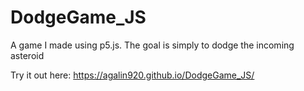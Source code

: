 # DodgeGame_JS
A game I made using p5.js. The goal is simply to dodge the incoming asteroid

Try it out here: https://agalin920.github.io/DodgeGame_JS/
